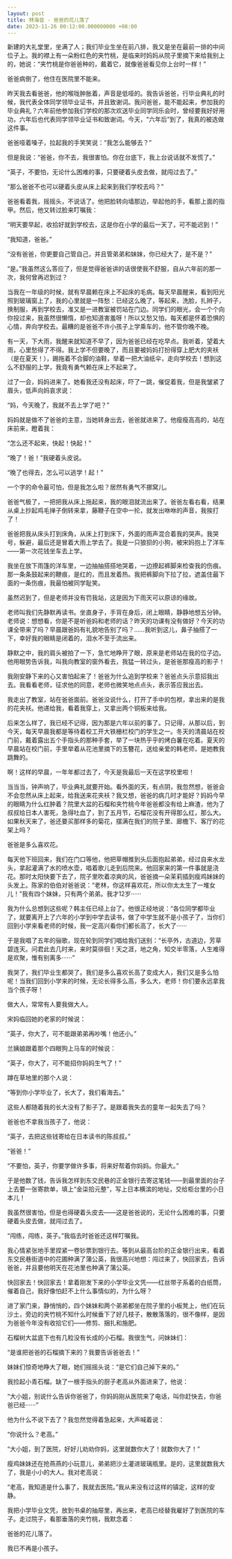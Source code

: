 ```yaml
---
layout: post
title: 林海音 - 爸爸的花儿落了
date: 2023-11-26 00:12:00.000000000 +08:00
---
```


新建的大礼堂里，坐满了人；我们毕业生坐在前八排，我又是坐在最前一排的中间位子上。我的襟上有一朵粉红色的夹竹桃，是临来时妈妈从院子里摘下来给我别上的，她说：“夹竹桃是你爸爸种的，戴着它，就像爸爸看见你上台时一样！”

爸爸病倒了，他住在医院里不能来。

昨天我去看爸爸，他的喉咙肿胀着，声音是低哑的。我告诉爸爸，行毕业典礼的时候，我代表全体同学领毕业证书，并且致谢词。我问爸爸，能不能起来，参加我的毕业典礼？六年前他参加我们学校的那次欢送毕业同学同乐会时，曾经要我好好用功，六年后也代表同学领毕业证书和致谢词。今天，“六年后”到了，我真的被选做这件事。

爸爸哑着嗓子，拉起我的手笑笑说：“我怎么能够去？”

但是我说：“爸爸，你不去，我很害怕。你在台底下，我上台说话就不发慌了。”

“英子，不要怕，无论什么困难的事，只要硬着头皮去做，就闯过去了。”

“那么爸爸不也可以硬着头皮从床上起来到我们学校去吗？”

爸爸看着我，摇摇头，不说话了。他把脸转向墙那边，举起他的手，看那上面的指甲。然后，他又转过脸来叮嘱我：

“明天要早起，收拾好就到学校去，这是你在小学的最后一天了，可不能迟到！”

“我知道，爸爸。”

“没有爸爸，你更要自己管自己，并且管弟弟和妹妹，你已经大了，是不是？”

“是。”我虽然这么答应了，但是觉得爸爸讲的话很使我不舒服，自从六年前的那一次，我何曾再迟到过？

当我在一年级的时候，就有早晨赖在床上不起床的毛病。每天早晨醒来，看到阳光照到玻璃窗上了，我的心里就是一阵愁：已经这么晚了，等起来，洗脸，扎辫子，换制服，再到学校去，准又是一进教室被罚站在门边。同学们的眼光，会一个个向你投过来，我虽然很懒惰，却也知道害羞呀！所以又愁又怕，每天都是怀着恐惧的心情，奔向学校去。最糟的是爸爸不许小孩子上学乘车的，他不管你晚不晚。

有一天，下大雨，我醒来就知道不早了，因为爸爸已经在吃早点。我听着，望着大雨，心里愁得了不得。我上学不但要晚了，而且要被妈妈打扮得穿上肥大的夹袄（是在夏天！），踢拖着不合脚的油鞋，举着一把大油纸伞，走向学校去！想到这么不舒服的上学，我竟有勇气赖在床上不起来了。

过了一会，妈妈进来了。她看我还没有起床，吓了一跳，催促着我，但是我皱紧了眉头，低声向妈哀求说：

“妈，今天晚了，我就不去上学了吧？”

妈妈就是做不了爸爸的主意，当她转身出去，爸爸就进来了。他瘦瘦高高的，站在床前来，瞪着我：

“怎么还不起来，快起！快起！”

“晚了！爸！”我硬着头皮说。

“晚了也得去，怎么可以逃学！起！”

一个字的命令最可怕，但是我怎么啦？居然有勇气不挪窝儿。

爸爸气极了，一把把我从床上拖起来，我的眼泪就流出来了。爸爸左看右看，结果从桌上抄起鸡毛掸子倒转来拿，藤鞭子在空中一抡，就发出咻咻的声音，我挨打了！

爸爸把我从床头打到床角，从床上打到床下，外面的雨声混合着我的哭声。我哭号，躲避，最后还是冒着大雨上学去了。我是一只狼狈的小狗，被宋妈抱上了洋车——第一次花钱坐车去上学。

我坐在放下雨篷的洋车里，一边抽抽搭搭地哭着，一边撩起裤脚来检查我的伤痕。那一条条鼓起来的鞭痕，是红的，而且发着热。我把裤脚向下拉了拉，遮盖住最下面的一条伤痕，我最怕被同学耻笑。

虽然迟到了，但是老师并没有罚我站，这是因为下雨天可以原谅的缘故。

老师叫我们先静默再读书。坐直身子，手背在身后，闭上眼睛，静静地想五分钟。老师说：想想看，你是不是听爸妈和老师的话？昨天的功课有没有做好？今天的功课全带来了吗？早晨跟爸妈有礼貌地告别了吗？……我听到这儿，鼻子抽搭了一下，幸好我的眼睛是闭着的，泪水不至于流出来。

静默之中，我的肩头被拍了一下，急忙地睁开了眼，原来是老师站在我的位子边。他用眼势告诉我，叫我向教室的窗外看去，我猛一转过头，是爸爸那瘦高的影子！

我刚安静下来的心又害怕起来了！爸爸为什么追到学校来？爸爸点头示意招我出去。我看看老师，征求他的同意，老师也微笑地点点头，表示答应我出去。

我走出了教室，站在爸爸面前。爸爸没说什么，打开了手中的包袱，拿出来的是我的花夹袄。他递给我，看着我穿上，又拿出两个铜板来给我。

后来怎么样了，我已经不记得，因为那是六年以前的事了。只记得，从那以后，到今天，每天早晨我都是等待着校工开大铁栅栏校门的学生之一。冬天的清晨站在校门前，戴着露出五个手指头的那种手套，举了一块热乎乎的烤白薯在吃着。夏天的早晨站在校门前，手里举着从花池里摘下的玉簪花，送给亲爱的韩老师，是她教我跳舞的。

啊！这样的早晨，一年年都过去了，今天是我最后一天在这学校里啦！

当当当，钟声响了，毕业典礼就要开始。看外面的天，有点阴，我忽然想，爸爸会不会忽然从床上起来，给我送来花夹袄？我又想，爸爸的病几时才能好？妈妈今早的眼睛为什么红肿着？院里大盆的石榴和夹竹桃今年爸爸都没有给上麻渣，他为了叔叔给日本人害死，急得吐血了，到了五月节，石榴花没有开得那么红，那么大。如果秋天来了，爸还要买那样多的菊花，摆满在我们的院子里、廊檐下、客厅的花架上吗？

爸爸是多么喜欢花。

每天他下班回来，我们在门口等他，他把草帽推到头后面抱起弟弟，经过自来水龙头，拿起灌满了水的喷水壶，唱着歌儿走到后院来。他回家来的第一件事就是浇花。那时太阳快要下去了，院子里吹着凉爽的风，爸爸摘一朵茉莉插到瘦鸡妹妹的头发上。陈家的伯伯对爸爸说：“老林，你这样喜欢花，所以你太太生了一堆女儿！”我有四个妹妹，只有两个弟弟。我才12岁······

我为什么总想到这些呢？韩主任已经上台了。他很正经地说：“各位同学都毕业了，就要离开上了六年的小学到中学去读书，做了中学生就不是小孩子了，当你们回到小学来看老师的时候，我一定高兴看你们都长高了，长大了······

于是我唱了五年的骊歌，现在轮到同学们唱给我们送别：“长亭外，古道边，芳草碧连天。问君此去几时来，来时莫徘徊！天之涯，地之角，知交半零落，人生难得是欢聚，惟有别离多······”

我哭了，我们毕业生都哭了。我们是多么喜欢长高了变成大人，我们又是多么怕呢！当我们回到小学来的时候，无论长得多么高，多么大，老师！你们要永远拿我当个孩子呀！

做大人，常常有人要我做大人。

宋妈临回她的老家的时候说：

“英子，你大了，可不能跟弟弟再吵嘴！他还小。”

兰姨娘跟着那个四眼狗上马车的时候说：

“英子，你大了，可不能招你妈妈生气了！”

蹲在草地里的那个人说：

“等到你小学毕业了，长大了，我们看海去。”

这些人都随着我的长大没有了影子了。是跟着我失去的童年一起失去了吗？

爸爸也不拿我当孩子了，他说：

“英子，去把这些钱寄给在日本读书的陈叔叔。”

“爸爸！”

“不要怕，英子，你要学做许多事，将来好帮着你妈妈。你最大。”

于是他数了钱，告诉我怎样到东交民巷的正金银行去寄这笔钱——到最里面的台子上去要一张寄款单，填上“金柒拾元整”，写上日本横滨的地址，交给柜台里的小日本儿！

我虽然很害怕，但是也得硬着头皮去——这是爸爸说的，无论什么困难的事，只要硬着头皮去做，就闯过去了。

“闯练，闯练，英子。”我临去时爸爸还这样叮嘱我。

我心情紧张地手里捏紧一卷钞票到银行去。等到从最高台阶的正金银行出来，看着东交民巷街道中的花圃种满了蒲公英，我很高兴地想：闯过来了，快回家去，告诉爸爸，并且要他明天在花池里也种满了蒲公英。

快回家去！快回家去！拿着刚发下来的小学毕业文凭——红丝带子系着的白纸筒，催着自己，我好像怕赶不上什么事情似的，为什么呀？

进了家门来，静悄悄的，四个妹妹和两个弟弟都坐在院子里的小板凳上，他们在玩沙土，旁边的夹竹桃不知什么时候垂下了好几枝子，散散落落的，很不像样，是因为爸爸今年没有收拾它们——修剪、捆扎和施肥。

石榴树大盆底下也有几粒没有长成的小石榴。我很生气，问妹妹们：

“是谁把爸爸的石榴摘下来的？我要告诉爸爸去！”

妹妹们惊奇地睁大了眼，她们摇摇头说：“是它们自己掉下来的。”

我捡起小青石榴。缺了一根手指头的厨子老高从外面进来了，他说：

“大小姐，别说什么告诉你爸爸了，你妈妈刚从医院来了电话，叫你赶快去，你爸爸已经······”

他为什么不说下去了？我忽然觉得着急起来，大声喊着说：

“你说什么？老高。”

“大小姐，到了医院，好好儿劝劝你妈，这里就数你大了！就数你大了！”

瘦鸡妹妹还在抢燕燕的小玩意儿，弟弟把沙土灌进玻璃瓶里。是的，这里就数我大了，我是小小的大人。我对老高说：

“老高，我知道是什么事了，我就去医院。”我从来没有过这样的镇定，这样的安静。

我把小学毕业文凭，放到书桌的抽屉里，再出来，老高已经替我雇好了到医院的车子。走过院子，看那垂落的夹竹桃，我默念着：

爸爸的花儿落了。

我已不再是小孩子。
